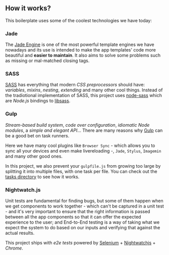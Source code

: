 ## How it works?

This boilerplate uses some of the coolest technologies we have today:

### Jade

The  [Jade Engine](http://jade-lang.com/) is one of the most powerful template
engines we have nowadays and its use is intended to make the app templates' code
more beautiful and **easier to maintain**. It also aims to solve some problems
such as missing or mal-matched closing tags.

### SASS

[SASS](http://sass-lang.com/) has everything that modern *CSS preprocessors*
should have: *variables*, *mixins*, *nesting*, *extending* and many other cool
things. Instead of the tradiotional implementation of SASS, this project uses
[node-sass](https://github.com/sass/node-sass) which are *Node.js* bindings to
[libsass](https://github.com/sass/libsass).

### Gulp

*Stream-based build system*, *code over configuration*, *idiomatic Node modules*,
a *simple and elegant API*... There are many reasons why
[Gulp](http://gulpjs.com/) can be a good bet on task runners.

Here we have many cool plugins like `Browser Sync` - which allows you to sync
all your devices and even make livereloading -, `Jade`, `Stylus`, `Imagemin`
and many other good ones.

In this project, we also prevent your `gulpfile.js` from growing too large by
splitting it into multiple files, with one task per file. You can check out
the [tasks directory](../gulp/tasks) to see how it works.

### Nightwatch.js

Unit tests are fundamental for finding bugs, but some of them happen when we
get components to work together - which can't be captured in a unit test - and
it's very important to ensure that the right information is passed between all
the app components so that it can offer the expected experience to the user;
and End-to-End testing is a way of taking what we expect the system to do based
on our inputs and verifying that against the actual results.

This project ships with *e2e tests* powered by
[Selenium](http://www.seleniumhq.org/) +
[Nightwatchjs](http://nightwatchjs.org/) + *Chrome*.
